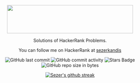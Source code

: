 <p align="center">
	<a href="https://www.hackerrank.com/sezerkandis">
		<img src="https://drive.google.com/uc?export=view&id=1Le2a372T8vzFGbn3mlcfhh17uut3BtG0" width="400" height="90">
	</a>
</p>
<p align="center">
    Solutions of HackerRank Problems.
</p>
<p align="center">
	You can follow me on HackerRank at <a href="https://www.hackerrank.com/sezerkandis"> sezerkandis </a>
</p>


<div align="center">
	
![GitHub last commit](https://img.shields.io/github/last-commit/sezerkandis/Hackerrank)
![GitHub commit activity](https://img.shields.io/github/commit-activity/y/sezerkandis/Hackerrank?color=%23ff9900)
![Stars Badge](https://img.shields.io/github/stars/sezerkandis/Hackerrank)
![GitHub repo size in bytes](https://img.shields.io/github/repo-size/sezerkandis/Hackerrank)

</div>


<div align="center">
	
[![Sezer's github streak](https://github-readme-streak-stats.herokuapp.com/?user=sezerkandis&theme=blue-green)](https://github.com/DenverCoder1/github-readme-streak-stats)
	
</div>
